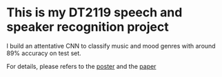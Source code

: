 # This is my DT2119 speech and speaker recognition project

I build an attentative CNN to classify music and mood genres with around 89% accuracy on test set.

For details, please refers to the [poster](https://github.com/TingyiLi/Attentative_CNN-for-music-genre-and-mood-classification/blob/master/DT2119_project_poster.pdf) and the [paper](https://github.com/TingyiLi/Attentative_CNN-for-music-genre-and-mood-classification/blob/master/paper.pdf)
